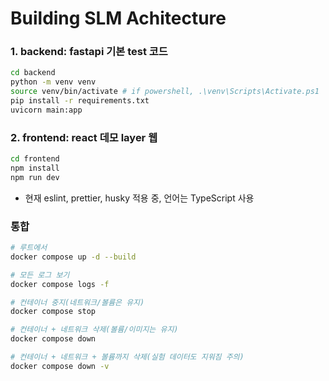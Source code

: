 # Building SLM Achitecture

### 1. backend: fastapi 기본 test 코드

```bash
cd backend
python -m venv venv
source venv/bin/activate # if powershell, .\venv\Scripts\Activate.ps1
pip install -r requirements.txt
uvicorn main:app
```

### 2. frontend: react 데모 layer 웹

```bash
cd frontend
npm install
npm run dev
```

- 현재 eslint, prettier, husky 적용 중, 언어는 TypeScript 사용

### 통합

```bash
# 루트에서
docker compose up -d --build

# 모든 로그 보기
docker compose logs -f

# 컨테이너 중지(네트워크/볼륨은 유지)
docker compose stop

# 컨테이너 + 네트워크 삭제(볼륨/이미지는 유지)
docker compose down

# 컨테이너 + 네트워크 + 볼륨까지 삭제(실험 데이터도 지워짐 주의)
docker compose down -v
```
